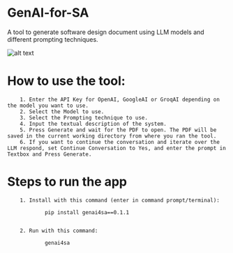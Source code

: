 # GenAI-for-SA
 A tool to generate software design document using LLM models and different prompting techniques.

![alt text](<Screenshot 2025-08-17 183501.png>)

# How to use the tool:
        1. Enter the API Key for OpenAI, GoogleAI or GroqAI depending on the model you want to use.
        2. Select the Model to use.
        3. Select the Prompting technique to use.
        4. Input the textual description of the system. 
        5. Press Generate and wait for the PDF to open. The PDF will be saved in the current working directory from where you ran the tool.
        6. If you want to continue the conversation and iterate over the LLM respond, set Continue Conversation to Yes, and enter the prompt in Textbox and Press Generate.
 # Steps to run the app 

        1. Install with this command (enter in command prompt/terminal):
       
                pip install genai4sa==0.1.1
       

        2. Run with this command:

                genai4sa